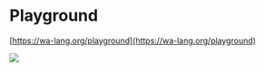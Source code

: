 # Playground

[https://wa-lang.org/playground](https://wa-lang.org/playground)

![](https://wa-lang.org/playground.gif)
